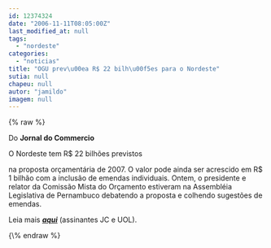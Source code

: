 ```yaml
---
id: 12374324
date: "2006-11-11T08:05:00Z"
last_modified_at: null
tags:
  - "nordeste"
categories:
  - "noticias"
title: "OGU prev\u00ea R$ 22 bilh\u00f5es para o Nordeste"
sutia: null
chapeu: null
autor: "jamildo"
imagem: null
---
```

{\% raw %}
<p>Do <strong>Jornal do Commercio</strong></p>
<p>O Nordeste tem R$ 22 bilh&otilde;es previstos</p>
<p>na proposta or&ccedil;ament&aacute;ria de 2007. O valor pode ainda ser acrescido em R$ 1 bilh&atilde;o com a inclus&atilde;o de emendas individuais. Ontem, o presidente e relator da Comiss&atilde;o Mista do Or&ccedil;amento estiveram na Assembl&eacute;ia Legislativa de Pernambuco debatendo a proposta e colhendo sugest&otilde;es de emendas.</p>
<p>Leia mais <strong><em><a href="#" target="_blank" rel="noopener noreferrer">aqui</a></em></strong> (assinantes JC e UOL).</p>
{\% endraw %}